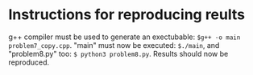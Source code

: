 # Instructions for reproducing reults

g++ compiler must be used to generate an exectubable: `$g++ -o main problem7_copy.cpp`. "main" must now be executed: `$./main`, and "problem8.py" too: `$ python3 problem8.py`. Results should now be reproduced.